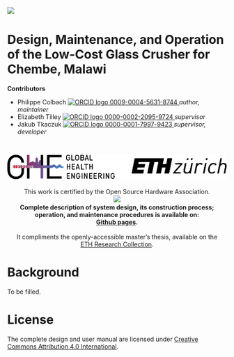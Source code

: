 <!-- badges: start -->
[![](https://img.shields.io/badge/License-CC_BY_4.0-lightgrey.svg)](https://creativecommons.org/licenses/by/4.0/)
<!-- badges: end -->

<h1> Design, Maintenance, and Operation of the Low-Cost Glass Crusher for Chembe, Malawi </h1>

<b>Contributors</b>  
- Philippe Colbach <a href="https://orcid.org/0009-0004-5631-8744">
<img alt="ORCID logo" src="https://info.orcid.org/wp-content/uploads/2019/11/orcid_16x16.png" width="16" height="16" /> 0009-0004-5631-8744
</a> *author, maintainer*  
- Elizabeth Tilley <a href="https://orcid.org/0000-0002-2095-9724">
<img alt="ORCID logo" src="https://info.orcid.org/wp-content/uploads/2019/11/orcid_16x16.png" width="16" height="16" /> 0000-0002-2095-9724
</a> *supervisor*  
- Jakub Tkaczuk <a href="https://orcid.org/0000-0001-7997-9423">
<img alt="ORCID logo" src="https://info.orcid.org/wp-content/uploads/2019/11/orcid_16x16.png" width="16" height="16" /> 0000-0001-7997-9423
</a> *supervisor, developer*  

<br>
<p align="middle"> 
<img src="img/ETH_GHE_logo.svg" width=600>
<br><br>
This work is certified by the Open Source Hardware Association.<br \>
<a href="TO_BE_FILLED"><img src="img/TO_BE_FILLED" width=300></a>
<br>
<b>Complete description of system design, its construction process; operation, and maintenance procedures is available on:<br \>
<a href="https://global-health-engineering.github.io/glass-crusher-design/">Github pages</a>.
</b>
<br><br>
It compliments the openly-accessible master’s thesis, available on the<br \>  
<a href="TO_BE_FILLED">ETH Research Collection</a>.
</p>

# Background

To be filled.

# License

The complete design and user manual are licensed under [Creative Commons Attribution 4.0 International](https://github.com/Global-Health-Engineering/glass-crusher-design/blob/main/LICENSE.md).